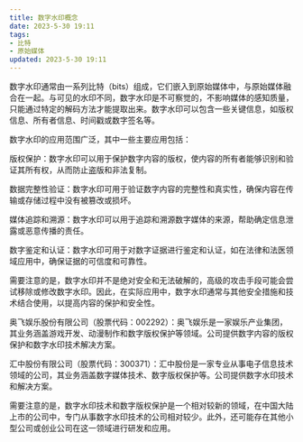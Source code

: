 ```yaml
---
title: 数字水印概念
date: 2023-5-30 19:11
tags:
- 比特
- 原始媒体
updated: 2023-5-30 19:11
---
```

数字水印通常由一系列比特（bits）组成，它们嵌入到原始媒体中，与原始媒体融合在一起。与可见的水印不同，数字水印是不可察觉的，不影响媒体的感知质量，只能通过特定的解码方法才能提取出来。数字水印可以包含一些关键信息，如版权信息、所有者信息、时间戳或数字签名等。

<!-- more -->
数字水印的应用范围广泛，其中一些主要应用包括：

版权保护：数字水印可以用于保护数字内容的版权，使内容的所有者能够识别和验证其所有权，从而防止盗版和非法复制。

数据完整性验证：数字水印可用于验证数字内容的完整性和真实性，确保内容在传输或存储过程中没有被篡改或损坏。

媒体追踪和溯源：数字水印可以用于追踪和溯源数字媒体的来源，帮助确定信息泄露或恶意传播的责任。

数字鉴定和认证：数字水印可用于对数字证据进行鉴定和认证，如在法律和法医领域应用中，确保证据的可信度和可靠性。

需要注意的是，数字水印并不是绝对安全和无法破解的，高级的攻击手段可能会尝试移除或修改数字水印。因此，在实际应用中，数字水印通常与其他安全措施和技术结合使用，以提高内容的保护和安全性。

奥飞娱乐股份有限公司（股票代码：002292）：奥飞娱乐是一家娱乐产业集团，其业务涵盖游戏开发、动漫制作和数字版权保护等领域。公司提供数字内容的版权保护和数字水印技术解决方案。

汇中股份有限公司（股票代码：300371）：汇中股份是一家专业从事电子信息技术领域的公司，其业务涵盖数字媒体技术、数字版权保护等。公司提供数字水印技术和解决方案。

需要注意的是，数字水印技术和数字版权保护是一个相对较新的领域，在中国大陆上市的公司中，专门从事数字水印技术的公司相对较少。此外，还可能存在其他小型公司或创业公司在这一领域进行研发和应用。